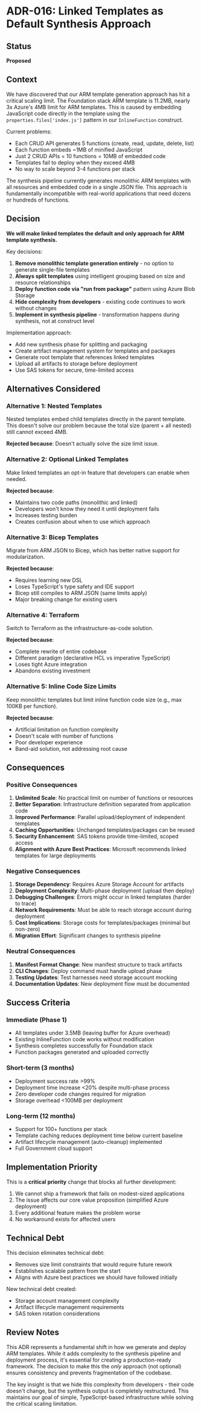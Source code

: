 # ADR-016: Linked Templates as Default Synthesis Approach

## Status

**Proposed**

## Context

We have discovered that our ARM template generation approach has hit a critical scaling limit. The Foundation stack ARM template is 11.2MB, nearly 3x Azure's 4MB limit for ARM templates. This is caused by embedding JavaScript code directly in the template using the `properties.files['index.js']` pattern in our `InlineFunction` construct.

Current problems:
- Each CRUD API generates 5 functions (create, read, update, delete, list)
- Each function embeds ~1MB of minified JavaScript
- Just 2 CRUD APIs = 10 functions = 10MB of embedded code
- Templates fail to deploy when they exceed 4MB
- No way to scale beyond 3-4 functions per stack

The synthesis pipeline currently generates monolithic ARM templates with all resources and embedded code in a single JSON file. This approach is fundamentally incompatible with real-world applications that need dozens or hundreds of functions.

## Decision

**We will make linked templates the default and only approach for ARM template synthesis.**

Key decisions:
1. **Remove monolithic template generation entirely** - no option to generate single-file templates
2. **Always split templates** using intelligent grouping based on size and resource relationships
3. **Deploy function code via "run from package"** pattern using Azure Blob Storage
4. **Hide complexity from developers** - existing code continues to work without changes
5. **Implement in synthesis pipeline** - transformation happens during synthesis, not at construct level

Implementation approach:
- Add new synthesis phase for splitting and packaging
- Create artifact management system for templates and packages
- Generate root template that references linked templates
- Upload all artifacts to storage before deployment
- Use SAS tokens for secure, time-limited access

## Alternatives Considered

### Alternative 1: Nested Templates
Nested templates embed child templates directly in the parent template. This doesn't solve our problem because the total size (parent + all nested) still cannot exceed 4MB.

**Rejected because**: Doesn't actually solve the size limit issue.

### Alternative 2: Optional Linked Templates
Make linked templates an opt-in feature that developers can enable when needed.

**Rejected because**:
- Maintains two code paths (monolithic and linked)
- Developers won't know they need it until deployment fails
- Increases testing burden
- Creates confusion about when to use which approach

### Alternative 3: Bicep Templates
Migrate from ARM JSON to Bicep, which has better native support for modularization.

**Rejected because**:
- Requires learning new DSL
- Loses TypeScript's type safety and IDE support
- Bicep still compiles to ARM JSON (same limits apply)
- Major breaking change for existing users

### Alternative 4: Terraform
Switch to Terraform as the infrastructure-as-code solution.

**Rejected because**:
- Complete rewrite of entire codebase
- Different paradigm (declarative HCL vs imperative TypeScript)
- Loses tight Azure integration
- Abandons existing investment

### Alternative 5: Inline Code Size Limits
Keep monolithic templates but limit inline function code size (e.g., max 100KB per function).

**Rejected because**:
- Artificial limitation on function complexity
- Doesn't scale with number of functions
- Poor developer experience
- Band-aid solution, not addressing root cause

## Consequences

### Positive Consequences

1. **Unlimited Scale**: No practical limit on number of functions or resources
2. **Better Separation**: Infrastructure definition separated from application code
3. **Improved Performance**: Parallel upload/deployment of independent templates
4. **Caching Opportunities**: Unchanged templates/packages can be reused
5. **Security Enhancement**: SAS tokens provide time-limited, scoped access
6. **Alignment with Azure Best Practices**: Microsoft recommends linked templates for large deployments

### Negative Consequences

1. **Storage Dependency**: Requires Azure Storage Account for artifacts
2. **Deployment Complexity**: Multi-phase deployment (upload then deploy)
3. **Debugging Challenges**: Errors might occur in linked templates (harder to trace)
4. **Network Requirements**: Must be able to reach storage account during deployment
5. **Cost Implications**: Storage costs for templates/packages (minimal but non-zero)
6. **Migration Effort**: Significant changes to synthesis pipeline

### Neutral Consequences

1. **Manifest Format Change**: New manifest structure to track artifacts
2. **CLI Changes**: Deploy command must handle upload phase
3. **Testing Updates**: Test harnesses need storage account mocking
4. **Documentation Updates**: New deployment flow must be documented

## Success Criteria

### Immediate (Phase 1)
- All templates under 3.5MB (leaving buffer for Azure overhead)
- Existing InlineFunction code works without modification
- Synthesis completes successfully for Foundation stack
- Function packages generated and uploaded correctly

### Short-term (3 months)
- Deployment success rate >99%
- Deployment time increase <20% despite multi-phase process
- Zero developer code changes required for migration
- Storage overhead <100MB per deployment

### Long-term (12 months)
- Support for 100+ functions per stack
- Template caching reduces deployment time below current baseline
- Artifact lifecycle management (auto-cleanup) implemented
- Full Government cloud support

## Implementation Priority

This is a **critical priority** change that blocks all further development:
1. We cannot ship a framework that fails on modest-sized applications
2. The issue affects our core value proposition (simplified Azure deployment)
3. Every additional feature makes the problem worse
4. No workaround exists for affected users

## Technical Debt

This decision eliminates technical debt:
- Removes size limit constraints that would require future rework
- Establishes scalable pattern from the start
- Aligns with Azure best practices we should have followed initially

New technical debt created:
- Storage account management complexity
- Artifact lifecycle management requirements
- SAS token rotation considerations

## Review Notes

This ADR represents a fundamental shift in how we generate and deploy ARM templates. While it adds complexity to the synthesis pipeline and deployment process, it's essential for creating a production-ready framework. The decision to make this the *only* approach (not optional) ensures consistency and prevents fragmentation of the codebase.

The key insight is that we hide this complexity from developers - their code doesn't change, but the synthesis output is completely restructured. This maintains our goal of simple, TypeScript-based infrastructure while solving the critical scaling limitation.